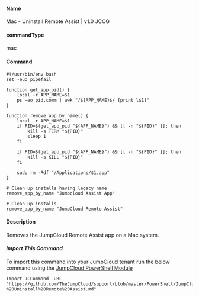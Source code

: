 #### Name

Mac - Uninstall Remote Assist | v1.0 JCCG

#### commandType

mac

#### Command

```
#!/usr/bin/env bash
set -euo pipefail

function get_app_pid() {
    local -r APP_NAME=$1
    ps -eo pid,comm | awk "/${APP_NAME}$/ {print \$1}"
}

function remove_app_by_name() {
    local -r APP_NAME=$1
    if PID=$(get_app_pid "${APP_NAME}") && [[ -n "${PID}" ]]; then
        kill -s TERM "${PID}"
        sleep 1
    fi

    if PID=$(get_app_pid "${APP_NAME}") && [[ -n "${PID}" ]]; then
        kill -s KILL "${PID}"
    fi
    
    sudo rm -Rdf "/Applications/$1.app"
}

# Clean up installs having legacy name
remove_app_by_name "Jumpcloud Assist App"

# Clean up installs
remove_app_by_name "JumpCloud Remote Assist"

```

#### Description

Removes the JumpCloud Remote Assist app on a Mac system.

#### *Import This Command*

To import this command into your JumpCloud tenant run the below command using the [JumpCloud PowerShell Module](https://github.com/TheJumpCloud/support/wiki/Installing-the-JumpCloud-PowerShell-Module)

```
Import-JCCommand -URL "https://github.com/TheJumpCloud/support/blob/master/PowerShell/JumpCloud%20Commands%20Gallery/Mac%20Commands/Mac%20-%20Uninstall%20Remote%20Assist.md"
```
